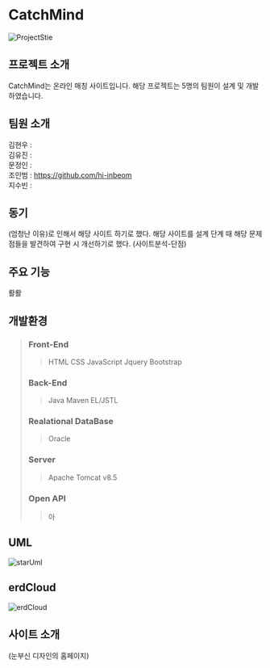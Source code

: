 # CatchMind
![ProjectStie](이미지링크)

## 프로젝트 소개
CatchMind는 온라인 매칭 사이트입니다.
해당 프로젝트는 5명의 팀원이 설계 및 개발하였습니다.

## 팀원 소개
김현우 :   
김유진 :  
문정인 :  
조인범 : https://github.com/hi-inbeom  
지수빈 :   

## 동기
(엄청난 이유)로 인해서 해당 사이트 하기로 했다.
해당 사이트를 설계 단계 때 해당 문제점들을 발견하여 구현 시 개선하기로 했다.
(사이트분석-단점)

## 주요 기능
뢀뢀

## 개발환경
> ### Front-End
>> HTML
>> CSS
>> JavaScript
>> Jquery
>> Bootstrap
>> 
> ### Back-End
>> Java
>> Maven
>> EL/JSTL
> ### Realational DataBase
>> Oracle
> ### Server
>> Apache Tomcat v8.5
> ### Open API
>> 아

## UML
![starUml](이미지링크)

## erdCloud
![erdCloud](이미지링크)

## 사이트 소개
(눈부신 디자인의 홈페이지)
